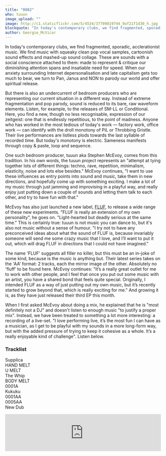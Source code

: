 ```yaml
---
title: "0082"
who: tuuun
image_upload: ""
image: http://c1.staticflickr.com/5/4534/37709819744_9af21f1d30_h.jpg
blockquote: "In today's contemporary clubs, we find fragmented, sporadic, acclerationist music. We find music with squeaky clean pop vocal samples, cartoonish sound effects and mashed-up sound collage. Importantly, these are sounds made to represent & critique our diminishing attention spans and insatiable need for speed. When our anxiety surrounding internet and late capitalism gets too much, we turn to Pan, Janus and NON to parody our world and offer spiritual release.  "
author: Georgie_McVicar
---
```

In today's contemporary clubs, we find fragmented, sporadic, acclerationist music. We find music with squeaky clean pop vocal samples, cartoonish sound effects and mashed-up sound collage. These are sounds with a social conscience attached to them: made to represent & critique our diminishing attention spans and insatiable need for speed. When our anxiety surrounding Internet depersonalisation and late capitalism gets too much to bear, we turn to Pan, Janus and NON to parody our world and offer spiritual release.  

But there is also an undercurrent of bedroom producers who are representing our current situation in a different way. Instead of extreme fragmentation and pop parody, sound is reduced to its bare, raw waveform elements. Listen, for example, to the releases of SM-LL or Conditional. Here, you find a new, though no less recognisable, expression of our zeitgeist: one that is endlessly repetitious, to the point of madness. Anyone who has worked in the most tedious of today's work — factory work, office work —  can identify with the droll monotony of PiL or Throbbing Gristle. Their live performances are listless plods towards the last syllable of recorded time. But today's monotony is electric. Sameness manifests through copy & paste, loop and sequence. 

One such bedroom producer, tuuun aka Stephen McEvoy, comes from this tradition. In his own words, the tuuun project represents an "attempt at tying together lots of different things: techno, rave, repetition, minimalism, elasticity, noise and lots else besides." McEvoy continues, "I want to use these influences as entry points into sound and music, take them in new directions, and hopefully come up with something exciting. I make a lot of my music through just jamming and improvising in a playful way, and really enjoy just putting down a couple of sounds and letting them talk to each other, and try to have fun with that."

McEvoy has also just launched a new label, [FLUF](https://flufrecs.bandcamp.com/), to release a wide range of these new experiments. "FLUF is really an extension of my own personality", he goes on. "Light-hearted but deadly serious at the same time." This is certainly true: tuuun is not music you can dance to, but it's also not music without a sense of humour. "I try not to have any preconceived ideas about what the sound of FLUF is, because invariably someone will send me some crazy music that I love, and I’ll want to put it out, which will drag FLUF in directions that I could not have imagined."

The name 'FLUF' suggests all filler no killer, but this must be an in-joke of some kind, because is the music is anything but. Their latest series takes on the 'AA' format: 2 tracks, each the mirror image of the other. Absolutely no 'fluff' to be found here. McEvoy continues: "It’s a really great outlet for me to work with other people, and I feel that once you put out some music with an artist, you have a shared bond that feels quite special. Originally, I intended FLUF as a way of just putting out my own music, but it’s recently started to grow beyond that, which is really exciting for me." And growing it is, as they have just released their third EP this month. 

When I first asked McEvoy about doing a mix, he explained that he is "most definitely not a DJ" and doesn't listen to enough music "to justify a proper mix". Instead, we have been treated to something a lot more interesting: a recording of a live-set. "I love performing live, it’s the most fun I can have as a musician, as I get to be playful with my sounds in a more long-form way, but with the added pressure of trying to keep it cohesive as a whole. It’s a really enjoyable kind of challenge". Listen below. 

### Tracklist

Supplica <br>
HAND MELT <br>
U MELT <br>
The Whip <br>
BODY MELT <br>
0001A <br>
Kukuku <br>
0001AA <br>
0005AA <br>
New Dub <br>

<iframe width="100%" height="120" src="https://www.mixcloud.com/widget/iframe/?hide_cover=1&light=1&feed=%2Fstraylandings%2F0082-tuuun%2F" frameborder="0" ></iframe>